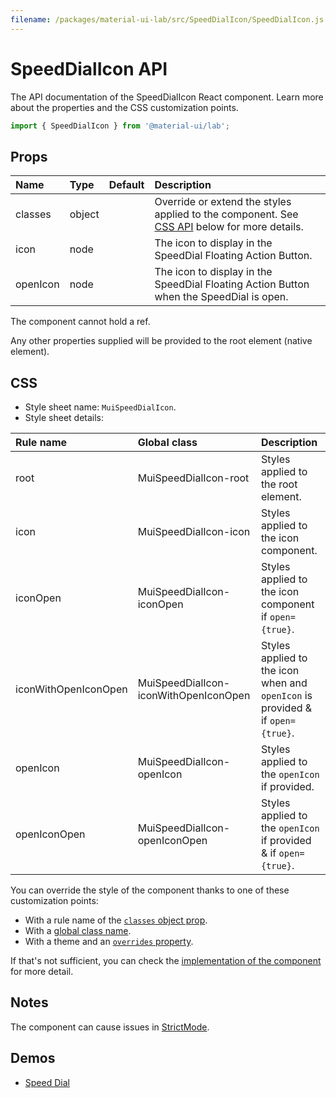 ```yaml
---
filename: /packages/material-ui-lab/src/SpeedDialIcon/SpeedDialIcon.js
---
```


<!--- This documentation is automatically generated, do not try to edit it. -->

# SpeedDialIcon API

<p class="description">The API documentation of the SpeedDialIcon React component. Learn more about the properties and the CSS customization points.</p>

```js
import { SpeedDialIcon } from '@material-ui/lab';
```



## Props

| Name | Type | Default | Description |
|:-----|:-----|:--------|:------------|
| <span class="prop-name">classes</span> | <span class="prop-type">object</span> |  | Override or extend the styles applied to the component. See [CSS API](#css) below for more details. |
| <span class="prop-name">icon</span> | <span class="prop-type">node</span> |  | The icon to display in the SpeedDial Floating Action Button. |
| <span class="prop-name">openIcon</span> | <span class="prop-type">node</span> |  | The icon to display in the SpeedDial Floating Action Button when the SpeedDial is open. |

The component cannot hold a ref.

Any other properties supplied will be provided to the root element (native element).

## CSS

- Style sheet name: `MuiSpeedDialIcon`.
- Style sheet details:

| Rule name | Global class | Description |
|:-----|:-------------|:------------|
| <span class="prop-name">root</span> | <span class="prop-name">MuiSpeedDialIcon-root</span> | Styles applied to the root element.
| <span class="prop-name">icon</span> | <span class="prop-name">MuiSpeedDialIcon-icon</span> | Styles applied to the icon component.
| <span class="prop-name">iconOpen</span> | <span class="prop-name">MuiSpeedDialIcon-iconOpen</span> | Styles applied to the icon component if `open={true}`.
| <span class="prop-name">iconWithOpenIconOpen</span> | <span class="prop-name">MuiSpeedDialIcon-iconWithOpenIconOpen</span> | Styles applied to the icon when and `openIcon` is provided & if `open={true}`.
| <span class="prop-name">openIcon</span> | <span class="prop-name">MuiSpeedDialIcon-openIcon</span> | Styles applied to the `openIcon` if provided.
| <span class="prop-name">openIconOpen</span> | <span class="prop-name">MuiSpeedDialIcon-openIconOpen</span> | Styles applied to the `openIcon` if provided & if `open={true}`.

You can override the style of the component thanks to one of these customization points:

- With a rule name of the [`classes` object prop](/customization/components/#overriding-styles-with-classes).
- With a [global class name](/customization/components/#overriding-styles-with-global-class-names).
- With a theme and an [`overrides` property](/customization/globals/#css).

If that's not sufficient, you can check the [implementation of the component](https://github.com/mui-org/material-ui/blob/master/packages/material-ui-lab/src/SpeedDialIcon/SpeedDialIcon.js) for more detail.

## Notes

The component can cause issues in [StrictMode](https://reactjs.org/docs/strict-mode.html).

## Demos

- [Speed Dial](/components/speed-dial/)

